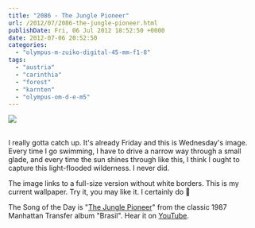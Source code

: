 ```yaml
---
title: "2086 - The Jungle Pioneer"
url: /2012/07/2086-the-jungle-pioneer.html
publishDate: Fri, 06 Jul 2012 18:52:50 +0000
date: 2012-07-06 20:52:50
categories: 
  - "olympus-m-zuiko-digital-45-mm-f1-8"
tags: 
  - "austria"
  - "carinthia"
  - "forest"
  - "karnten"
  - "olympus-om-d-e-m5"
---
```

<div class="container">
<div class="center"><a target="_blank" href="https://d25zfm9zpd7gm5.cloudfront.net/orig/2012/20120704_190922_lr_plain.jpg"><img src="https://d25zfm9zpd7gm5.cloudfront.net/0600x0600/2012/20120704_190922_lr.jpg" /></a></div>
</div>
<br />

I really gotta catch up. It's already Friday and this is Wednesday's image. Every time I go swimming, I have to drive a narrow way through a small glade, and every time the sun shines through like this, I think I ought to capture this light-flooded wilderness. I never did.

 The image links to a full-size version without white borders. This is my current wallpaper. Try it, you may like it. I certainly do 🙂

The Song of the Day is "<a href="http://www.lyricsmode.com/lyrics/m/manhattan_transfer/the_jungle_pioneer_viola_violar.html" target="_blank">The Jungle Pioneer</a>" from the classic 1987 Manhattan Transfer album "Brasil". Hear it on <a href="http://www.youtube.com/watch?v=YpUJbq3fc4w" target="_blank">YouTube</a>.
